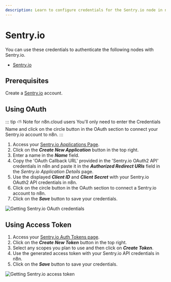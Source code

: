 ```yaml
---
description: Learn to configure credentials for the Sentry.io node in n8n
---
```


# Sentry.io

You can use these credentials to authenticate the following nodes with Sentry.io.
- [Sentry.io](../../nodes-library/nodes/SentryIo/README.md)

## Prerequisites

Create a [Sentry.io](https://sentry.io/) account.

## Using OAuth

::: tip ⛅️ Note for n8n.cloud users
You'll only need to enter the Credentials Name and click on the circle button in the OAuth section to connect your Sentry.io account to n8n.
:::

1. Access your [Sentry.io Applications Page](https://sentry.io/settings/account/api/applications/).
2. Click on the ***Create New Application*** button in the top right.
3. Enter a name in the ***Name*** field.
4. Copy the 'OAuth Callback URL' provided in the 'Sentry.io OAuth2 API' credentials in n8n and paste it in the ***Authorized Redirect URIs*** field in the *Sentry.io Application Details* page.
5. Use the displayed ***Client ID*** and ***Client Secret*** with your Sentry.io OAuth2 API credentials in n8n.
6. Click on the circle button in the OAuth section to connect a Sentry.io account to n8n.
7. Click on the ***Save*** button to save your credentials.

![Getting Sentry.io OAuth credentials](./using-oauth.gif)


## Using Access Token

1. Access your [Sentry.io Auth Tokens page](https://sentry.io/settings/account/api/auth-tokens/).
2. Click on the ***Create New Token*** button in the top right.
3. Select any scopes you plan to use and then click on ***Create Token***.
4. Use the generated access token with your Sentry.io API credentials in n8n.
5. Click on the ***Save*** button to save your credentials.

![Getting Sentry.io access token](./using-access-token.gif)
